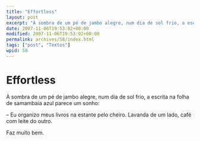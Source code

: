 ```yaml
---
title: "Effortless"
layout: post
excerpt: "À sombra de um pé de jambo alegre, num dia de sol frio, a escrita na folha de samambaia azul parece um sonho: – Eu organizo meus livros na estante pelo cheiro. Lavanda de um lado, café com leite do outro. Faz muito bem."
date: 2007-11-06T19:53:02+00:00
modified: 2007-11-06T19:53:02+00:00
permalink: archives/58/index.html
tags: ["post", "Textos"]
wpid: 58
---
```


# Effortless

À sombra de um pé de jambo alegre, num dia de sol frio, a escrita na folha de samambaia azul parece um sonho:

– Eu organizo meus livros na estante pelo cheiro. Lavanda de um lado, café com leite do outro.

Faz muito bem.